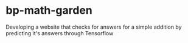 # bp-math-garden
Developing a website that checks for answers for a simple addition by predicting it's answers through Tensorflow
